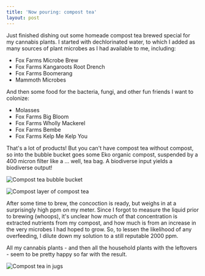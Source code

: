 ```yaml
---
title: 'Now pouring: compost tea'
layout: post
---
```


Just finished dishing out some homeade compost tea brewed special for my cannabis plants. I started with dechlorinated water, to which I added as many sources of plant microbes as I had available to me, including:

* Fox Farms Microbe Brew
* Fox Farms Kangaroots Root Drench
* Fox Farms Boomerang
* Mammoth Microbes

And then some food for the bacteria, fungi, and other fun friends I want to colonize:

* Molasses
* Fox Farms Big Bloom
* Fox Farms Wholly Mackerel
* Fox Farms Bembe
* Fox Farms Kelp Me Kelp You

That's a lot of products! But you can't have compost tea without compost, so into the bubble bucket goes some Eko organic compost, suspended by a 400 micron filter like a ... well, tea bag. A biodiverse input yields a biodiverse output!

![Compost tea bubble bucket](https://images.420friend.ly/grow-journal/2018/06/compost-tea-bubble-bucket.jpg)

![Compost layer of compost tea](https://images.420friend.ly/grow-journal/2018/06/compost-layer-of-compost-tea.jpg)

After some time to brew, the concoction is ready, but weighs in at a surprisingly high ppm on my meter. Since I forgot to measure the liquid prior to brewing (whoops), it's unclear how much of that concentration is extracted nutrients from my compost, and how much is from an increase in the very microbes I had hoped to grow. So, to lessen the likelihood of any overfeeding, I dilute down my solution to a still reputable 2000 ppm.

All my cannabis plants - and then all the household plants with the leftovers - seem to be pretty happy so far with the result.

![Compost tea in jugs](https://images.420friend.ly/grow-journal/2018/06/compost-tea-in-jugs.jpg)